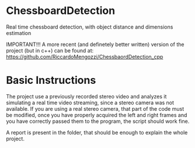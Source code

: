 # ChessboardDetection
Real time chessboard detection, with object distance and dimensions estimation

IMPORTANT!!! A more recent (and definetely better written) version of the project (but in c++) can be found at: https://github.com/RiccardoMengozzi/ChessbaordDetection_cpp

# Basic Instructions
The project use a previously recorded stereo video and analyzes it simulating a real time video streaming, since a stereo camera was not available. If you are using a real stereo camera, that part of the code must be modified, once you have properly acquired the left and right frames and you have correctly passed them to the program, the script should work fine.

A report is present in the folder, that should be enough to explain the whole project.
